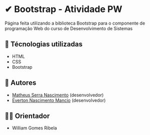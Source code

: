 # ✔ Bootstrap - Atividade PW
Página feita utilizando a biblioteca Bootstrap para o componente de programação Web do curso de Desenvolvimento de Sistemas
## 🔨 Técnologias utilizadas
* HTML
* CSS
* Bootstrap
## 📝 Autores
* [Matheus Serra Nascimento](https://github.com/THEUZSN) (desenvolvedor)
* [Everton Nascimento Mancio](https://github.com/Evy8882) (desenvolvedor)
## 👨‍🏫 Orientador
* William Gomes Ribela
